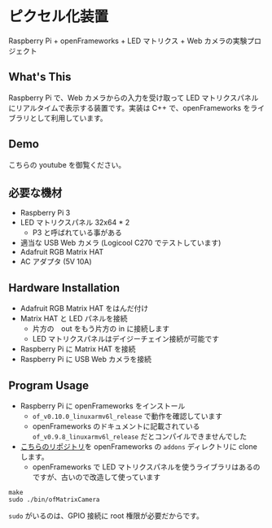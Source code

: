 # ピクセル化装置

Raspberry Pi + openFrameworks + LED マトリクス + Web カメラの実験プロジェクト

## What's This

Raspberry Pi で、Web カメラからの入力を受け取って LED マトリクスパネルにリアルタイムで表示する装置です。実装は C++ で、openFrameworks をライブラリとして利用しています。

## Demo

こちらの youtube を御覧ください。

## 必要な機材

+ Raspberry Pi 3
+ LED マトリクスパネル 32x64 * 2
	+ P3 と呼ばれている事がある
+ 適当な USB Web カメラ (Logicool C270 でテストしています)
+ Adafruit RGB Matrix HAT
+ AC アダプタ (5V 10A)

## Hardware Installation


- Adafruit RGB Matrix HAT をはんだ付け
- Matrix HAT と LED パネルを接続
	- 片方の　out をもう片方の in に接続します
	- LED マトリクスパネルはデイジーチェイン接続が可能です
- Raspberry Pi に Matrix HAT を接続
- Raspberry Pi に USB Web カメラを接続

## Program Usage

- Raspberry Pi に openFrameworks をインストール
	- `of_v0.10.0_linuxarmv6l_release` で動作を確認しています　
	- openFrameworks のドキュメントに記載されている `of_v0.9.8_linuxarmv6l_release` だとコンパイルできませんでした
- [こちらのリポジトリ](https://github.com/iizukak/ofxRpiLED)を openFrameworks の `addons` ディレクトリに clone します。
	- openFrameworks で LED マトリクスパネルを使うライブラリはあるのですが、古いので改造して使っています

```
make
sudo ./bin/ofMatrixCamera
```

`sudo` がいるのは、GPIO 接続に root 権限が必要だからです。
